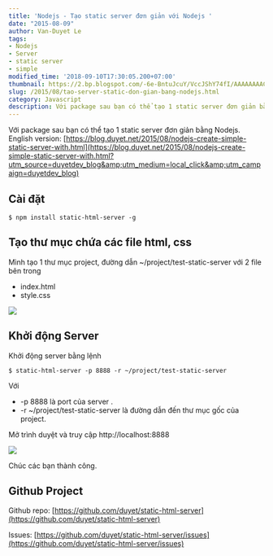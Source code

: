```yaml
---
title: 'Nodejs - Tạo static server đơn giản với Nodejs '
date: "2015-08-09"
author: Van-Duyet Le
tags:
- Nodejs
- Server
- static server
- simple
modified_time: '2018-09-10T17:30:05.200+07:00'
thumbnail: https://2.bp.blogspot.com/-6e-BntuJcuY/VccJShY74fI/AAAAAAAACtQ/AEgG4pJeriE/s1600/test-html-server.png
slug: /2015/08/tao-server-static-don-gian-bang-nodejs.html
category: Javascript
description: Với package sau bạn có thể tạo 1 static server đơn giản bằng Nodejs.
---
```


Với package sau bạn có thể tạo 1 static server đơn giản bằng Nodejs.
English version: [https://blog.duyet.net/2015/08/nodejs-create-simple-static-server-with.html](https://blog.duyet.net/2015/08/nodejs-create-simple-static-server-with.html?utm_source=duyetdev_blog&amp;utm_medium=local_click&amp;utm_campaign=duyetdev_blog)

## Cài đặt


```
$ npm install static-html-server -g
```

## Tạo thư mục chứa các file html, css 


Mình tạo 1 thư mục project, đường dẫn ~/project/test-static-server với 2 file bên trong

- index.html
- style.css 

![](https://2.bp.blogspot.com/-6e-BntuJcuY/VccJShY74fI/AAAAAAAACtQ/AEgG4pJeriE/s1600/test-html-server.png)

## Khởi động Server 


Khởi động server bằng lệnh 

```
$ static-html-server -p 8888 -r ~/project/test-static-server 
```

Với 

- -p 8888 là port của server .
- -r ~/project/test-static-server là đường dẫn đến thư mục gốc của project.

Mở trình duyệt và truy cập http://localhost:8888

![](https://2.bp.blogspot.com/-FiaZHjDZeWQ/VccLGm3k_BI/AAAAAAAACtc/0qxhWNca8Bw/s1600/test-simple-server-view.png)

Chúc các bạn thành công.

## Github Project


Github repo: [https://github.com/duyet/static-html-server](https://github.com/duyet/static-html-server)

Issues: [https://github.com/duyet/static-html-server/issues](https://github.com/duyet/static-html-server/issues)
